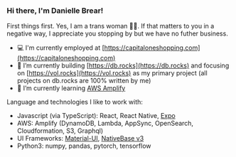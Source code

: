### Hi there, I'm Danielle Brear!

First things first. Yes, I am a trans woman 🏳️‍⚧️. If that matters to you in a negative way, I appreciate you stopping by but we have no futher business.

- 💻 I'm currently employed at [https://capitaloneshopping.com](https://capitaloneshopping.com)
- 🔨 I’m currently building [https://db.rocks](https://db.rocks) and focusing on [https://vol.rocks](https://vol.rocks) as my primary project (all projects on db.rocks are 100% written by me)
- 🌱 I’m currently learning [AWS Amplify](https://aws.amazon.com/amplify/)

Language and technologies I like to work with:
- Javascript (via TypeScript): React, React Native, [Expo](https://expo.dev/)
- AWS: Amplify (DynamoDB, Lambda, AppSync, OpenSearch, Cloudformation, S3, Graphql)
- UI Frameworks: [Material-UI](https://mui.com/), [NativeBase v3](https://nativebase.io/)
- Python3: numpy, pandas, pytorch, tensorflow

